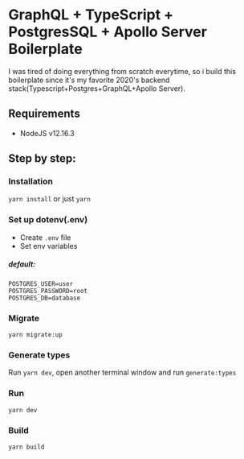 # GraphQL + TypeScript + PostgresSQL + Apollo Server Boilerplate
I was tired of doing everything from scratch everytime, so i build this boilerplate since it's my favorite 2020's backend stack(Typescript+Postgres+GraphQL+Apollo Server). 

## Requirements
- NodeJS v12.16.3

## Step by step:
### Installation 
`yarn install` or just `yarn`

<!---## Without Docker--->
### Set up dotenv(.env)
- Create `.env` file
- Set env variables

##### default:
```
POSTGRES_USER=user
POSTGRES_PASSWORD=root
POSTGRES_DB=database
```

### Migrate

`yarn migrate:up`

### Generate types
Run `yarn dev`, open another terminal window and run `generate:types`

### Run

`yarn dev`

### Build

`yarn build`
